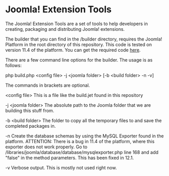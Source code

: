 Joomla! Extension Tools
=======================
The Joomla! Extension Tools are a set of tools to help developers in creating, packaging and distributing Joomla! extensions.

The builder that you can find in the /builder directory, requires the Joomla! Platform in the root directory of this repository. This code is tested on version 11.4 of the platform. You can get the required code <a href="https://github.com/joomla/joomla-platform/zipball/11.4">here</a>.

There are a few command line options for the builder. The usage is as follows:

php build.php &lt;config file&gt; -j &lt;joomla folder&gt; [-b &lt;build folder&gt; -n -v]

The commands in brackets are optional.

&lt;config file&gt; This is a file like the build.jet found in this repository

-j &lt;joomla folder&gt; The absolute path to the Joomla folder that we are building this stuff from.

-b &lt;build folder&gt; The folder to copy all the temporary files to and save the completed packages in.

-n Create the database schemas by using the MySQL Exporter found in the platform. ATTENTION: There is a bug in 11.4 of the platform, where this exporter does not work properly. Go to /libraries/joomla/database/database/mysqlexporter.php line 168 and add "false" in the method parameters. This has been fixed in 12.1.

-v Verbose output. This is mostly not used right now.